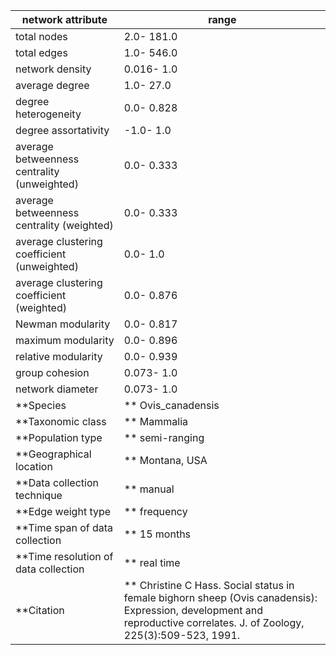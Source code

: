 network attribute|range
---|---
total nodes|2.0- 181.0
total edges|1.0- 546.0
network density|0.016- 1.0
average degree|1.0- 27.0
degree heterogeneity|0.0- 0.828
degree assortativity|-1.0- 1.0
average betweenness centrality (unweighted)|0.0- 0.333
average betweenness centrality (weighted)|0.0- 0.333
average clustering coefficient (unweighted)|0.0- 1.0
average clustering coefficient (weighted)|0.0- 0.876
Newman modularity|0.0- 0.817
maximum modularity|0.0- 0.896
relative modularity|0.0- 0.939
group cohesion|0.073- 1.0
network diameter|0.073- 1.0
**Species|** Ovis_canadensis
**Taxonomic class|** Mammalia
**Population type|** semi-ranging
**Geographical location|** Montana, USA
**Data collection technique|** manual 
**Edge weight type|** frequency
**Time span of data collection|** 15 months
**Time resolution of data collection|** real time
**Citation|** Christine C Hass. Social status in female bighorn sheep (Ovis canadensis): Expression, development and reproductive correlates. J. of Zoology, 225(3):509-523, 1991.